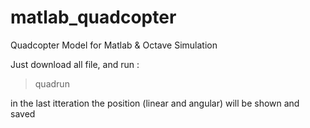 # matlab_quadcopter
Quadcopter Model for Matlab & Octave Simulation

Just download all file, and run :
>quadrun

in the last itteration the position (linear and angular) will be shown and saved

